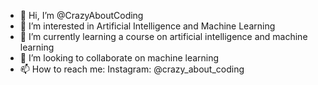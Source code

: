- 👋 Hi, I’m @CrazyAboutCoding
- 👀 I’m interested in Artificial Intelligence and Machine Learning
- 🌱 I’m currently learning a course on artificial intelligence and machine learning
- 💞️ I’m looking to collaborate on machine learning
- 📫 How to reach me: Instagram: @crazy_about_coding

<!---
CrazyAboutCoding/CrazyAboutCoding is a ✨ special ✨ repository because its `README.md` (this file) appears on your GitHub profile.
You can click the Preview link to take a look at your changes.
--->
